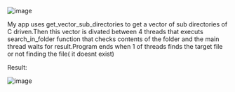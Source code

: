 ![image](https://user-images.githubusercontent.com/82572503/172623266-7cde73f1-7e48-405a-9623-011dfa7879e1.png)

My app uses get_vector_sub_directories to get a vector of sub directories of C driven.Then this vector is divated between 4 threads that exeсuts search_in_folder function that checks contents of the folder and the main thread waits for result.Program ends when 1 of threads finds the target file or not finding the file( it doesnt exist)

Result:


![image](https://user-images.githubusercontent.com/82572503/172680105-8716f3f3-657a-4e53-bc33-1ca88ae52e78.png)
